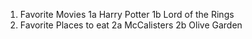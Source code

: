 1. Favorite Movies 
    1a Harry Potter 
    1b Lord of the Rings
3. Favorite Places to eat
     2a McCalisters 
     2b Olive Garden
